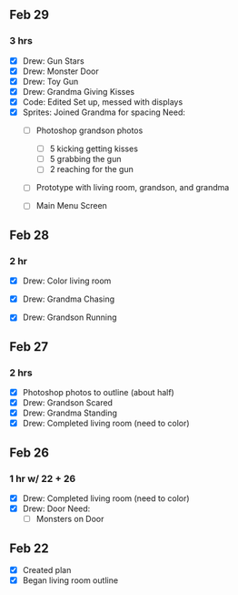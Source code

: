 ## Feb 29
### 3 hrs
- [X] Drew: Gun Stars
- [X] Drew: Monster Door
- [X] Drew: Toy Gun
- [X] Drew: Grandma Giving Kisses
- [X] Code: Edited Set up, messed with displays
- [X] Sprites: Joined Grandma for spacing
    Need:
    - [ ] Photoshop grandson photos
        - [ ] 5 kicking getting kisses
        - [ ] 5 grabbing the gun
        - [ ] 2 reaching for the gun
    - [ ] Prototype with living room, grandson, and grandma
    - [ ] Main Menu Screen


## Feb 28
### 2 hr
- [X] Drew: Color living room
- [X] Drew: Grandma Chasing
- [X] Drew: Grandson Running


## Feb 27
### 2 hrs
- [X] Photoshop photos to outline (about half)
- [X] Drew: Grandson Scared 
- [X] Drew: Grandma Standing
- [X] Drew: Completed living room (need to color)

## Feb 26
### 1 hr w/ 22 + 26
- [X] Drew: Completed living room (need to color)
- [X] Drew: Door 
    Need:
    - [ ] Monsters on Door

## Feb 22
- [X] Created plan
- [X] Began living room outline